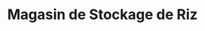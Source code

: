 ---
title: "Magasin de Stockage de Riz"
url: /macenta/magasin-de-stockage-de-riz-2/
shop: Großhandel
---